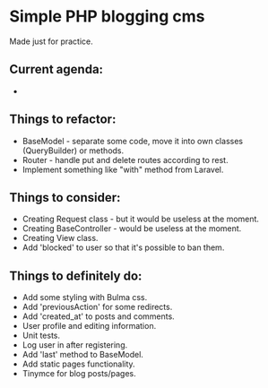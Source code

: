 # Simple PHP blogging cms

Made just for practice.

## Current agenda:
- 

## Things to refactor:
- BaseModel - separate some code, move it into own classes (QueryBuilder) or methods.
- Router - handle put and delete routes according to rest.
- Implement something like "with" method from Laravel.

## Things to consider:
- Creating Request class - but it would be useless at the moment.
- Creating BaseController - would be useless at the moment.
- Creating View class.
- Add 'blocked' to user so that it's possible to ban them.

## Things to definitely do:
- Add some styling with Bulma css.
- Add 'previousAction' for some redirects.
- Add 'created_at' to posts and comments.
- User profile and editing information.
- Unit tests.
- Log user in after registering.
- Add 'last' method to BaseModel.
- Add static pages functionality.
- Tinymce for blog posts/pages.
